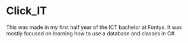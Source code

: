 # Click_IT

This was made in my first half year of the ICT bachelor at Fontys. It was mostly focused on learning how to use a database and classes in C#.
